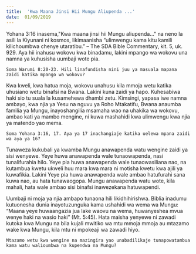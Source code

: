 ```yaml
---
title:  'Kwa Maana Jinsi Hii Mungu Aliupenda ...'
date:  01/09/2019
---
```


Yohana 3:16 inasema,"Kwa maana jinsi hii Mungu aliupenda..." na neno la asili la Kiyunani ni kosmos, likimaanisha “ulimwengu kama kitu kamili kilichoumbwa chenye utaratibu.” – The SDA Bible Commentary, kit. 5, uk. 929. Aya hii inahusu wokovu kwa binadamu, lakini mpango wa wokovu una namna ya kuhusisha uumbaji wote pia.

`Soma Warumi 8:20-23. Hili linafundisha nini juu ya masuala mapana zaidi katika mpango wa wokovu?`

Kwa kweli, kwa hatua moja, wokovu unahusu kila mmoja wetu katika uhusiano wetu binafsi na Bwana. Lakini kuna zaidi ya hapo. Kuhesabiwa haki sio tu suala la kusamehewa dhambi zetu. Kimsingi, yapasa iwe namna ambayo, kwa njia ya Yesu na nguvu ya Roho Mtakatifu, Bwana anaumba familia ya Mungu, inayoshangilia msamaha wao na uhakika wa wokovu, ambao kati ya mambo mengine, ni kuwa mashahidi kwa ulimwengu kwa njia ya matendo yao mema.

`Soma Yohana 3:16, 17. Aya ya 17 inachangiaje katika uelewa mpana zaidi wa aya ya 16?`

Tunaweza kukubali ya kwamba Mungu anawapenda watu wengine zaidi ya sisi wenyewe. Yeye huwa anawapenda wale tunaowapenda, nasi tunalifurahia hilo. Yeye pia huwa anawapenda wale tunaowasiliana nao, na kutambua kwetu ukweli huu mara kwa mara ni motisha kwetu kwa ajili ya kuwafikia. Lakini Yeye pia huwa anawapenda wale ambao hatufurahi sana kuwa nao, au hata tunawaogopa. Mungu anawapenda watu wote, kila mahali, hata wale ambao sisi binafsi inawezekana hatuwapendi.

Uumbaji ni moja ya njia ambapo tunaona hili likidhihirishwa. Biblia inadumu kutuonesha dunia inayotuzunguka kama ushahidi wa wema wa Mungu: “Maana yeye huwaangazia jua lake waovu na wema, huwanyeshea mvua wenye haki na wasio haki” (Mt. 5:45). Hata maisha yenyewe ni zawadi kutoka kwa Mungu na bila kujali mwitiko wa mtu mmoja mmoja au mtazamo wake kwa Mungu, kila mtu ni mpokeaji wa zawadi hiyo.

`Mtazamo wetu kwa wengine na mazingira yao unabadilikaje tunapowatambua kama watu walioumbwa na kupendwa na Mungu?`